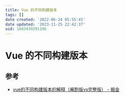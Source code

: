 ```yaml
---
title: Vue 的不同构建版本
tags: []
date created: '2022-06-24 05:55:45'
date updated: '2023-11-25 22:42:37'
uid: 1683439291196
---
```


# Vue 的不同构建版本

## 参考

- [vue的不同构建版本的解释（阉割版vs完整版） - 掘金](https://juejin.cn/post/7043991342166310942)
